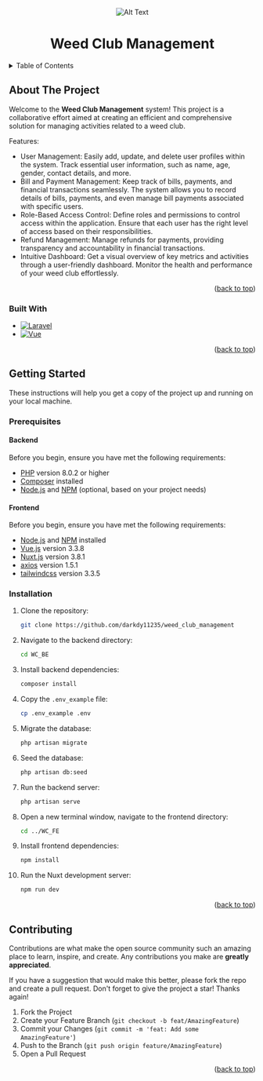 <a name="readme-top"></a>
<div style="text-align:center">
    <img src="https://i.giphy.com/media/bGgsc5mWoryfgKBx1u/giphy.webp" alt="Alt Text">
</div>

<div align="center">
  <h1 align="center">Weed Club Management</h1>
</div>

<!-- TABLE OF CONTENTS -->
<details>
  <summary>Table of Contents</summary>
  <ol>
    <li>
      <a href="#about-the-project">About The Project</a>
      <ul>
        <li><a href="#built-with">Built With</a></li>
      </ul>
    </li>
    <li>
      <a href="#getting-started">Getting Started</a>
      <ul>
        <li><a href="#prerequisites">Prerequisites</a></li>
        <li><a href="#installation">Installation</a></li>
      </ul>
    </li>
    <li><a href="#contributing">Contributing</a></li>
  </ol>
</details>

<a name="about-the-project"></a>
<!-- ABOUT THE PROJECT -->
## About The Project
Welcome to the **Weed Club Management** system! This project is a collaborative effort aimed at creating an efficient and comprehensive solution for managing activities related to a weed club.

Features:
- User Management: Easily add, update, and delete user profiles within the system. Track essential user information, such as name, age, gender, contact details, and more.
- Bill and Payment Management: Keep track of bills, payments, and financial transactions seamlessly. The system allows you to record details of bills, payments, and even manage bill payments associated with specific users.
- Role-Based Access Control: Define roles and permissions to control access within the application. Ensure that each user has the right level of access based on their responsibilities.
- Refund Management: Manage refunds for payments, providing transparency and accountability in financial transactions.
- Intuitive Dashboard: Get a visual overview of key metrics and activities through a user-friendly dashboard. Monitor the health and performance of your weed club effortlessly.



<p align="right">(<a href="#readme-top">back to top</a>)</p>


<a name="built-with"></a>
### Built With
* [![Laravel][Laravel.com]][Laravel-url]
* [![Vue][Vue.js]][Vue-url]


<p align="right">(<a href="#readme-top">back to top</a>)</p>



<!-- GETTING STARTED -->
<a name="getting-started"></a>
## Getting Started
These instructions will help you get a copy of the project up and running on your local machine.

<a name="prerequisites"></a>
### Prerequisites

#### Backend
Before you begin, ensure you have met the following requirements:

- [PHP](https://www.php.net/) version 8.0.2 or higher
- [Composer](https://getcomposer.org/) installed
- [Node.js](https://nodejs.org/) and [NPM](https://www.npmjs.com/) (optional, based on your project needs)

#### Frontend

Before you begin, ensure you have met the following requirements:

- [Node.js](https://nodejs.org/) and [NPM](https://www.npmjs.com/) installed
- [Vue.js](https://vuejs.org/) version 3.3.8
- [Nuxt.js](https://nuxtjs.org/) version 3.8.1
- [axios](https://axios-http.com/) version 1.5.1
- [tailwindcss](https://tailwindcss.com/) version 3.3.5
<a name="installation"></a>
### Installation
1. Clone the repository:

    ```bash
    git clone https://github.com/darkdy11235/weed_club_management
    ```

2. Navigate to the backend directory:

    ```bash
    cd WC_BE
    ```

3. Install backend dependencies:

    ```bash
    composer install
    ```

4. Copy the `.env_example` file:

    ```bash
    cp .env_example .env
    ```

5. Migrate the database:

    ```bash
    php artisan migrate
    ```

6. Seed the database:

    ```bash
    php artisan db:seed
    ```

7. Run the backend server:

    ```bash
    php artisan serve
    ```

8. Open a new terminal window, navigate to the frontend directory:

    ```bash
    cd ../WC_FE
    ```

9. Install frontend dependencies:

    ```bash
    npm install
    ```

10. Run the Nuxt development server:

    ```bash
    npm run dev
    ```

<p align="right">(<a href="#readme-top">back to top</a>)</p>

<!-- CONTRIBUTING -->
<a name="contributing"></a>
## Contributing

Contributions are what make the open source community such an amazing place to learn, inspire, and create. Any contributions you make are **greatly appreciated**.

If you have a suggestion that would make this better, please fork the repo and create a pull request.
Don't forget to give the project a star! Thanks again!

1. Fork the Project
2. Create your Feature Branch (`git checkout -b feat/AmazingFeature`)
3. Commit your Changes (`git commit -m 'feat: Add some AmazingFeature'`)
4. Push to the Branch (`git push origin feature/AmazingFeature`)
5. Open a Pull Request

<p align="right">(<a href="#readme-top">back to top</a>)</p>





<!-- MARKDOWN LINKS & IMAGES -->
<!-- https://www.markdownguide.org/basic-syntax/#reference-style-links -->

[Vue.js]: https://img.shields.io/badge/Vue.js-35495E?style=for-the-badge&logo=vuedotjs&logoColor=4FC08D
[Vue-url]: https://vuejs.org/
[Laravel.com]: https://img.shields.io/badge/Laravel-FF2D20?style=for-the-badge&logo=laravel&logoColor=white
[Laravel-url]: https://laravel.com